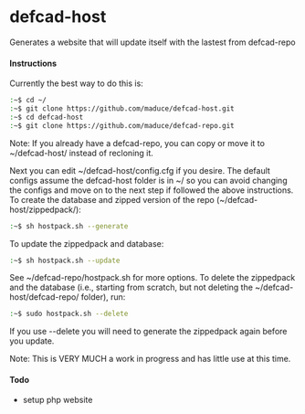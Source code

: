 defcad-host
===========

Generates a website that will update itself with the lastest from defcad-repo

#### Instructions

Currently the best way to do this is:

```bash
:~$ cd ~/
:~$ git clone https://github.com/maduce/defcad-host.git
:~$ cd defcad-host
:~$ git clone https://github.com/maduce/defcad-repo.git
```

Note: If you already have a defcad-repo, you can copy or move it to ~/defcad-host/ instead of recloning it.

Next you can edit ~/defcad-host/config.cfg if you desire.  The default configs assume the defcad-host folder is in ~/ so you can avoid changing the configs and move on to the next step if followed the above instructions.  To create the database and zipped version of the repo (~/defcad-host/zippedpack/):
```bash
:~$ sh hostpack.sh --generate 
```
To update the zippedpack and database:
```bash
:~$ sh hostpack.sh --update
```
See ~/defcad-repo/hostpack.sh for more options.  To delete the zippedpack and the database (i.e., starting from scratch, but not deleting the ~/defcad-host/defcad-repo/ folder), run: 
```bash
:~$ sudo hostpack.sh --delete
```
If you use --delete you will need to generate the zippedpack again before you update.

Note: This is VERY MUCH a work in progress and has little use at this time.

#### Todo
* setup php website

